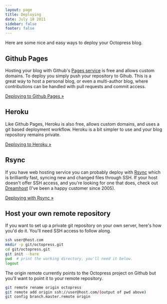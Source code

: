 ```yaml
---
layout: page
title: Deploying
date: July 18 2011
sidebar: false
footer: false
---
```


Here are some nice and easy ways to deploy your Octopress blog.

## Github Pages
Hosting your blog with Github's [Pages service](pages.github.com) is free and allows custom domains. To deploy you simply push your repository to Gihub.
This is a great way to host a personal blog, or even a multi-author blog, where contributions can be handled with pull requests and commit access.

[Deploying to Github Pages &raquo;](/docs/deploying/github)

## Heroku
Like Github Pages, Heroku is also free, allows custom domains, and uses a git based deployment workflow. Heroku is a bit simpler to use and your blog repository remains private.

[Deploying to Heroku &raquo;](/docs/deploying/heroku)

## Rsync
If you have web hosting service you can probably deploy with [Rsync](http://en.wikipedia.org/wiki/Rsync) which is brilliantly fast, syncing new and changed files through SSH.
If your host doesn't offer SSH access, and you're looking for one that does, check out [Dreamhost](http://www.dreamhost.com/r.cgi?109007) (I've been a happy customer since 2005).

[Deploying with Rsync &raquo;](/docs/deploying/rsync)

## Host your own remote repository

If you want to set up a private git repository on your own server, here's how you'd do it. You'll need SSH access to follow along.

```sh
ssh user@host.com
mkdir -p git/octopress.git
cd git/octopress.git
git init --bare
pwd  # print the working directory, you'll need it below.
logout
```

The origin remote currently points to the Octopress project on Github but you'll want to point it to your remote repository.

```sh
git remote rename origin octopress
git remote add origin ssh://user@host.com/(output of pwd above)
git config branch.master.remote origin
```


